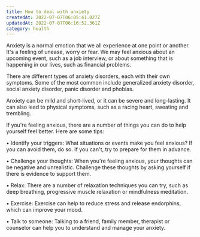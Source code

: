 ```yaml
---
title: How to deal with anxiety
createdAt: 2022-07-07T06:05:41.027Z
updatedAt: 2022-07-07T06:16:52.361Z
category: health
---
```


Anxiety is a normal emotion that we all experience at one point or another. It's a feeling of unease, worry or fear. We may feel anxious about an upcoming event, such as a job interview, or about something that is happening in our lives, such as financial problems.

There are different types of anxiety disorders, each with their own symptoms. Some of the most common include generalized anxiety disorder, social anxiety disorder, panic disorder and phobias.

Anxiety can be mild and short-lived, or it can be severe and long-lasting. It can also lead to physical symptoms, such as a racing heart, sweating and trembling.

If you're feeling anxious, there are a number of things you can do to help yourself feel better. Here are some tips:

• Identify your triggers: What situations or events make you feel anxious? If you can avoid them, do so. If you can't, try to prepare for them in advance.

• Challenge your thoughts: When you're feeling anxious, your thoughts can be negative and unrealistic. Challenge these thoughts by asking yourself if there is evidence to support them.

• Relax: There are a number of relaxation techniques you can try, such as deep breathing, progressive muscle relaxation or mindfulness meditation.

• Exercise: Exercise can help to reduce stress and release endorphins, which can improve your mood.

• Talk to someone: Talking to a friend, family member, therapist or counselor can help you to understand and manage your anxiety.
